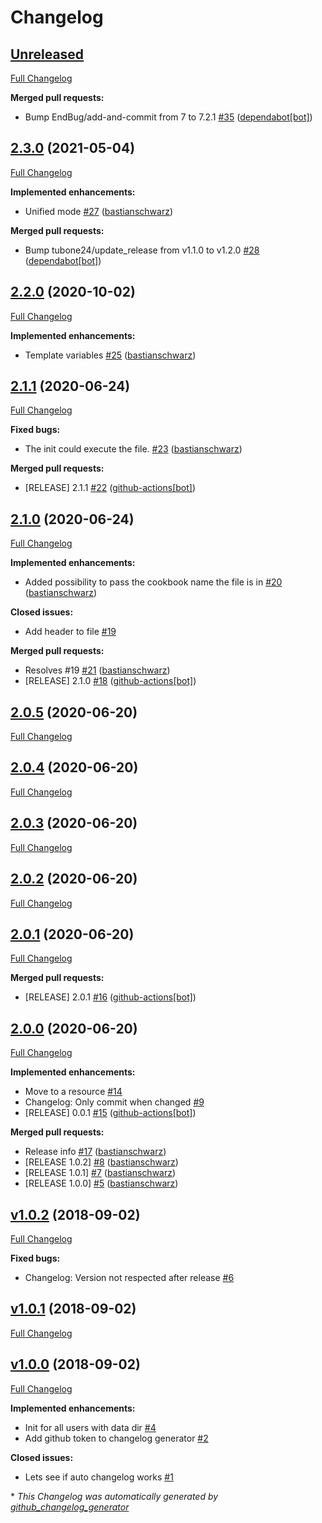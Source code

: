 # Changelog

## [Unreleased](https://github.com/codenamephp/chef.cookbook.bash/tree/HEAD)

[Full Changelog](https://github.com/codenamephp/chef.cookbook.bash/compare/2.3.0...HEAD)

**Merged pull requests:**

- Bump EndBug/add-and-commit from 7 to 7.2.1 [\#35](https://github.com/codenamephp/chef.cookbook.bash/pull/35) ([dependabot[bot]](https://github.com/apps/dependabot))

## [2.3.0](https://github.com/codenamephp/chef.cookbook.bash/tree/2.3.0) (2021-05-04)

[Full Changelog](https://github.com/codenamephp/chef.cookbook.bash/compare/2.2.0...2.3.0)

**Implemented enhancements:**

- Unified mode [\#27](https://github.com/codenamephp/chef.cookbook.bash/pull/27) ([bastianschwarz](https://github.com/bastianschwarz))

**Merged pull requests:**

- Bump tubone24/update\_release from v1.1.0 to v1.2.0 [\#28](https://github.com/codenamephp/chef.cookbook.bash/pull/28) ([dependabot[bot]](https://github.com/apps/dependabot))

## [2.2.0](https://github.com/codenamephp/chef.cookbook.bash/tree/2.2.0) (2020-10-02)

[Full Changelog](https://github.com/codenamephp/chef.cookbook.bash/compare/2.1.1...2.2.0)

**Implemented enhancements:**

- Template variables [\#25](https://github.com/codenamephp/chef.cookbook.bash/pull/25) ([bastianschwarz](https://github.com/bastianschwarz))

## [2.1.1](https://github.com/codenamephp/chef.cookbook.bash/tree/2.1.1) (2020-06-24)

[Full Changelog](https://github.com/codenamephp/chef.cookbook.bash/compare/2.1.0...2.1.1)

**Fixed bugs:**

- The init could execute the file. [\#23](https://github.com/codenamephp/chef.cookbook.bash/pull/23) ([bastianschwarz](https://github.com/bastianschwarz))

**Merged pull requests:**

- \[RELEASE\] 2.1.1 [\#22](https://github.com/codenamephp/chef.cookbook.bash/pull/22) ([github-actions[bot]](https://github.com/apps/github-actions))

## [2.1.0](https://github.com/codenamephp/chef.cookbook.bash/tree/2.1.0) (2020-06-24)

[Full Changelog](https://github.com/codenamephp/chef.cookbook.bash/compare/2.0.5...2.1.0)

**Implemented enhancements:**

- Added possibility to pass the cookbook name the file is in [\#20](https://github.com/codenamephp/chef.cookbook.bash/pull/20) ([bastianschwarz](https://github.com/bastianschwarz))

**Closed issues:**

- Add header to file [\#19](https://github.com/codenamephp/chef.cookbook.bash/issues/19)

**Merged pull requests:**

- Resolves \#19 [\#21](https://github.com/codenamephp/chef.cookbook.bash/pull/21) ([bastianschwarz](https://github.com/bastianschwarz))
- \[RELEASE\] 2.1.0 [\#18](https://github.com/codenamephp/chef.cookbook.bash/pull/18) ([github-actions[bot]](https://github.com/apps/github-actions))

## [2.0.5](https://github.com/codenamephp/chef.cookbook.bash/tree/2.0.5) (2020-06-20)

[Full Changelog](https://github.com/codenamephp/chef.cookbook.bash/compare/2.0.4...2.0.5)

## [2.0.4](https://github.com/codenamephp/chef.cookbook.bash/tree/2.0.4) (2020-06-20)

[Full Changelog](https://github.com/codenamephp/chef.cookbook.bash/compare/2.0.3...2.0.4)

## [2.0.3](https://github.com/codenamephp/chef.cookbook.bash/tree/2.0.3) (2020-06-20)

[Full Changelog](https://github.com/codenamephp/chef.cookbook.bash/compare/2.0.2...2.0.3)

## [2.0.2](https://github.com/codenamephp/chef.cookbook.bash/tree/2.0.2) (2020-06-20)

[Full Changelog](https://github.com/codenamephp/chef.cookbook.bash/compare/2.0.1...2.0.2)

## [2.0.1](https://github.com/codenamephp/chef.cookbook.bash/tree/2.0.1) (2020-06-20)

[Full Changelog](https://github.com/codenamephp/chef.cookbook.bash/compare/2.0.0...2.0.1)

**Merged pull requests:**

- \[RELEASE\] 2.0.1 [\#16](https://github.com/codenamephp/chef.cookbook.bash/pull/16) ([github-actions[bot]](https://github.com/apps/github-actions))

## [2.0.0](https://github.com/codenamephp/chef.cookbook.bash/tree/2.0.0) (2020-06-20)

[Full Changelog](https://github.com/codenamephp/chef.cookbook.bash/compare/v1.0.2...2.0.0)

**Implemented enhancements:**

- Move to a resource [\#14](https://github.com/codenamephp/chef.cookbook.bash/issues/14)
- Changelog: Only commit when changed [\#9](https://github.com/codenamephp/chef.cookbook.bash/issues/9)
- \[RELEASE\] 0.0.1 [\#15](https://github.com/codenamephp/chef.cookbook.bash/pull/15) ([github-actions[bot]](https://github.com/apps/github-actions))

**Merged pull requests:**

- Release info [\#17](https://github.com/codenamephp/chef.cookbook.bash/pull/17) ([bastianschwarz](https://github.com/bastianschwarz))
- \[RELEASE 1.0.2\] [\#8](https://github.com/codenamephp/chef.cookbook.bash/pull/8) ([bastianschwarz](https://github.com/bastianschwarz))
- \[RELEASE 1.0.1\] [\#7](https://github.com/codenamephp/chef.cookbook.bash/pull/7) ([bastianschwarz](https://github.com/bastianschwarz))
- \[RELEASE 1.0.0\] [\#5](https://github.com/codenamephp/chef.cookbook.bash/pull/5) ([bastianschwarz](https://github.com/bastianschwarz))

## [v1.0.2](https://github.com/codenamephp/chef.cookbook.bash/tree/v1.0.2) (2018-09-02)

[Full Changelog](https://github.com/codenamephp/chef.cookbook.bash/compare/v1.0.1...v1.0.2)

**Fixed bugs:**

- Changelog: Version not respected after release [\#6](https://github.com/codenamephp/chef.cookbook.bash/issues/6)

## [v1.0.1](https://github.com/codenamephp/chef.cookbook.bash/tree/v1.0.1) (2018-09-02)

[Full Changelog](https://github.com/codenamephp/chef.cookbook.bash/compare/v1.0.0...v1.0.1)

## [v1.0.0](https://github.com/codenamephp/chef.cookbook.bash/tree/v1.0.0) (2018-09-02)

[Full Changelog](https://github.com/codenamephp/chef.cookbook.bash/compare/00158f419707af411005204eed8c26a32859d3f1...v1.0.0)

**Implemented enhancements:**

- Init for all users with data dir [\#4](https://github.com/codenamephp/chef.cookbook.bash/issues/4)
- Add github token to changelog generator [\#2](https://github.com/codenamephp/chef.cookbook.bash/issues/2)

**Closed issues:**

- Lets see if auto changelog works [\#1](https://github.com/codenamephp/chef.cookbook.bash/issues/1)



\* *This Changelog was automatically generated by [github_changelog_generator](https://github.com/github-changelog-generator/github-changelog-generator)*
